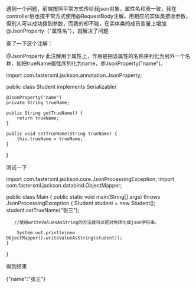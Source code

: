 <!--
 * @Author: wjn
 * @Date: 2020-05-11 18:44:56
 * @LastEditors: wjn
 * @LastEditTime: 2020-05-11 18:45:14
 -->
遇到一个问题，前端按照平常方式传给我json对象，属性名和我一致，我在controller层也按平常方式使用@RequestBody注解，用相应的实体类接收参数，但别人可以成功接到参数，而我的却不能，在实体类的成员变量上增加@JsonProperty（"属性名"），就解决了问题

查了一下这个注解：

@JsonProperty 此注解用于属性上，作用是把该属性的名称序列化为另外一个名称，如把trueName属性序列化为name，@JsonProperty("name")。

import com.fasterxml.jackson.annotation.JsonProperty; 
  
public class Student implements Serializable{ 
  
    @JsonProperty("name") 
    private String trueName; 
  
    public String getTrueName() { 
        return trueName; 
    } 
  
    public void setTrueName(String trueName) { 
        this.trueName = trueName; 
    } 
} 

测试一下

import com.fasterxml.jackson.core.JsonProcessingException; 
import com.fasterxml.jackson.databind.ObjectMapper; 
  
public class Main { 
    public static void main(String[] args) throws JsonProcessingException { 
        Student student = new Student(); 
        student.setTrueName("张三");  

       //使用writeValuesAsString的方法就可以把对角转化成json字符串。

        System.out.println(new ObjectMapper().writeValueAsString(student)); 
    } 
}

得到结果

{"name":"张三"} 